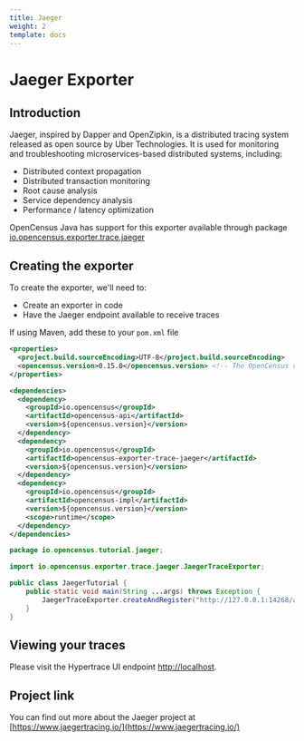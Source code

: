 ```yaml
---
title: Jaeger
weight: 2
template: docs
---
```

# Jaeger Exporter

## Introduction
Jaeger, inspired by Dapper and OpenZipkin, is a distributed tracing system released as open source by Uber Technologies.
It is used for monitoring and troubleshooting microservices-based distributed systems, including:

* Distributed context propagation
* Distributed transaction monitoring
* Root cause analysis
* Service dependency analysis
* Performance / latency optimization

OpenCensus Java has support for this exporter available through package [io.opencensus.exporter.trace.jaeger](https://www.javadoc.io/doc/io.opencensus/opencensus-exporter-trace-jaeger)


## Creating the exporter
To create the exporter, we'll need to:

* Create an exporter in code
* Have the Jaeger endpoint available to receive traces

If using Maven, add these to your `pom.xml` file
```xml
<properties>
  <project.build.sourceEncoding>UTF-8</project.build.sourceEncoding>
  <opencensus.version>0.15.0</opencensus.version> <!-- The OpenCensus version to use -->
</properties>

<dependencies>
  <dependency>
    <groupId>io.opencensus</groupId>
    <artifactId>opencensus-api</artifactId>
    <version>${opencensus.version}</version>
  </dependency>
  <dependency>
    <groupId>io.opencensus</groupId>
    <artifactId>opencensus-exporter-trace-jaeger</artifactId>
    <version>${opencensus.version}</version>
  </dependency>
  <dependency>
    <groupId>io.opencensus</groupId>
    <artifactId>opencensus-impl</artifactId>
    <version>${opencensus.version}</version>
    <scope>runtime</scope>
  </dependency>
</dependencies>
```

```java
package io.opencensus.tutorial.jaeger;

import io.opencensus.exporter.trace.jaeger.JaegerTraceExporter;

public class JaegerTutorial {
    public static void main(String ...args) throws Exception {
        JaegerTraceExporter.createAndRegister("http://127.0.0.1:14268/api/traces", "service-b");
    }
}
```

## Viewing your traces
Please visit the Hypertrace UI endpoint [http://localhost](http://localhost).

## Project link
You can find out more about the Jaeger project at [https://www.jaegertracing.io/](https://www.jaegertracing.io/)

